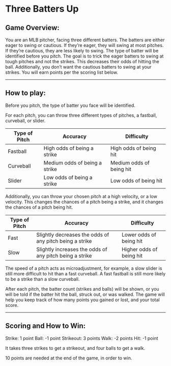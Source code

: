 # Three Batters Up

##  Game Overview:
You are an MLB pitcher, facing three different batters. The batters are either eager to swing or cautious. If they’re eager, they will swing at most pitches. If they’re cautious, they are less likely to swing. The type of batter will be identified before you pitch. The goal is to trick the eager batters to swing at tough pitches and not the strikes. This decreases their odds of hitting the ball. Additionally, you don’t want the cautious batters to swing at your strikes. You will earn points per the scoring list below.

********************************************************************************************************************************************************************

##  How to play:

Before you pitch, the type of batter you face will be identified.

For each pitch, you can throw three different types of pitches, a fastball, curveball, or slider.

| Type of Pitch | Accuracy | Difficulty |
| --- | --- | --- |
| Fastball  | High odds of being a strike  | High odds of being hit    |
| Curveball | Medium odds of being a strike  | Medium odds of being hit  |
| Slider  | Low odds of being a strike | Low odds of being hit     |

Additionally, you can throw your chosen pitch at a high velocity, or a low velocity. This changes the chances of a pitch being a strike, and it changes the chances of a pitch being hit.

| Type of Pitch | Accuracy | Difficulty |
| --- | --- | --- |
| Fast  | Slightly decreases the odds of any pitch being a strike | Lower odds of being hit |
| Slow  | Slightly increases the odds of any pitch being a strike | Higher odds of being hit  |


The speed of a pitch acts as microadjustment, for example, a slow slider is still more difficult to hit than a fast curveball. A fast fastball is still more likely to be a strike than a slow curveball.

After each pitch, the batter count (strikes and balls) will be shown, or you will be told if the batter hit the ball, struck out, or was walked. The game will help you keep track of how many points you gained or lost, and your total score.

********************************************************************************************************************************************************************

##  Scoring and How to Win:

Strike: 1 point
Ball: -1 point
Strikeout: 3 points
Walk: -2 points
Hit: -1 point

It takes three strikes to get a strikeout, and four balls to get a walk.

10 points are needed at the end of the game, in order to win.
